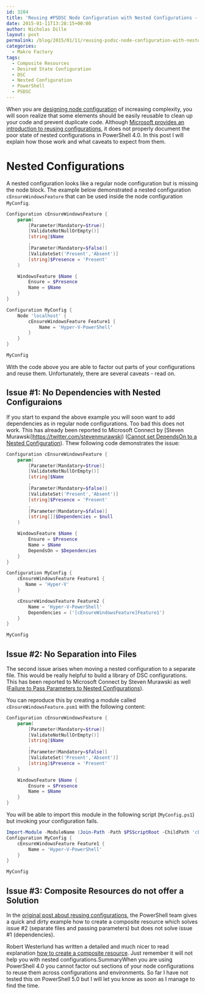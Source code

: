 ```yaml
---
id: 3204
title: 'Reusing #PSDSC Node Configuration with Nested Configurations - the Horror!'
date: 2015-01-11T13:28:15+00:00
author: Nicholas Dille
layout: post
permalink: /blog/2015/01/11/reusing-psdsc-node-configuration-with-nested-configurations-the-horror/
categories:
  - Makro Factory
tags:
  - Composite Resources
  - Desired State Configuration
  - DSC
  - Nested Configuration
  - PowerShell
  - PSDSC
---
```

When you are [designing node configuration](/blog/2014/12/23/designing-node-configurations-in-powershell-dsc/ "Designing Node Configurations in PowerShell DSC") of increasing complexity, you will soon realize that some elements should be easily reusable to clean up your code and prevent duplicate code. Although [Microsoft provides an introduction to reusing configurations](https://blogs.msdn.com/b/powershell/archive/2014/02/25/reusing-existing-configuration-scripts-in-powershell-desired-state-configuration.aspx), it does not properly document the poor state of nested configurations in PowerShell 4.0. In this post I will explain how those work and what caveats to expect from them.

<!--more-->

# Nested Configurations

A nested configuration looks like a regular node configuration but is missing the node block. The example below demonstrated a nested configuration `cEnsureWindowsFeature` that can be used inside the node configuration `MyConfig`.

```powershell
Configuration cEnsureWindowsFeature {
    param(
        [Parameter(Mandatory=$true)]
        [ValidateNotNullOrEmpty()]
        [string]$Name
        ,
        [Parameter(Mandatory=$false)]
        [ValidateSet('Present','Absent')]
        [string]$Presence = 'Present'
    )

    WindowsFeature $Name {
        Ensure = $Presence
        Name = $Name
    }
}

Configuration MyConfig {
    Node 'localhost' {
        cEnsureWindowsFeature Feature1 {
            Name = 'Hyper-V-PowerShell'
        }
    }
}

MyConfig
```

With the code above you are able to factor out parts of your configurations and reuse them. Unfortunately, there are several caveats - read on.

## Issue #1: No Dependencies with Nested Configuraions

If you start to expand the above example you will soon want to add dependencies as in regular node configurations. Too bad this does not work. This has already been reported to Microsoft Connect by [Steven Murawski]https://twitter.com/stevenmurawski) ([Cannot set DependsOn to a Nested Configuration](https://connect.microsoft.com/PowerShell/feedback/details/812943/dsc-cannot-set-dependson-to-a-nested-configuration)). Thew following code demonstrates the issue:

```powershell
Configuration cEnsureWindowsFeature {
    param(
        [Parameter(Mandatory=$true)]
        [ValidateNotNullOrEmpty()]
        [string]$Name
        ,
        [Parameter(Mandatory=$false)]
        [ValidateSet('Present','Absent')]
        [string]$Presence = 'Present'
        ,
        [Parameter(Mandatory=$false)]
        [string[]]$Dependencies = $null
    )

    WindowsFeature $Name {
        Ensure = $Presence
        Name = $Name
        DependsOn = $Dependencies
    }
}

Configuration MyConfig {
    cEnsureWindowsFeature Feature1 {
       Name = 'Hyper-V'
    }

    cEnsureWindowsFeature Feature2 {
        Name = 'Hyper-V-PowerShell'
        Dependencies = ('[cEnsureWindowsFeature]Feature1')
    }
}

MyConfig
```

## Issue #2: No Separation into Files

The second issue arises when moving a nested configuration to a separate file. This would be really helpful to build a library of DSC configurations. This has been reported to Microsoft Connect by Steven Murawski as well ([Failure to Pass Parameters to Nested Configurations](https://connect.microsoft.com/PowerShell/feedbackdetail/view/812942/dsc-failure-to-pass-parameters-to-nested-configurations)).

You can reproduce this by creating a module called `cEnsureWindowsFeature.psm1` with the following content:

```powershell
Configuration cEnsureWindowsFeature {
    param(
        [Parameter(Mandatory=$true)]
        [ValidateNotNullOrEmpty()]
        [string]$Name
        ,
        [Parameter(Mandatory=$false)]
        [ValidateSet('Present','Absent')]
        [string]$Presence = 'Present'
    )

    WindowsFeature $Name {
        Ensure = $Presence
        Name = $Name
    }
}
```

You will be able to import this module in the following script (`MyConfig.ps1`) but invoking your configuration fails.

```powershell
Import-Module -ModuleName (Join-Path -Path $PSScriptRoot -ChildPath 'cEnsureWindowsFeature.psm1')
Configuration MyConfig {
    cEnsureWindowsFeature Feature1 {
        Name = 'Hyper-V-PowerShell'
    }
}

MyConfig
```

## Issue #3: Composite Resources do not offer a Solution

In the [original post about reusing configurations](http://blogs.msdn.com/b/powershell/archive/2014/02/25/reusing-existing-configuration-scripts-in-powershell-desired-state-configuration.aspx), the PowerShell team gives a quick and dirty example how to create a composite resource which solves issue #2 (separate files and passing parameters) but does not solve issue #1 (dependencies).

Robert Westerlund has written a detailed and much nicer to read explanation [how to create a composite resource](http://robertwesterlund.net/post/2014/03/12/creating-a-composite-dsc-configuration-with-parameters). Just remember it will not help you with nested configurations.SummaryWhen you are using PowerShell 4.0 you cannot factor out sections of your node configurations to reuse them across configurations and environments. So far I have not tested this on PowerShell 5.0 but I will let you know as soon as I manage to find the time.

